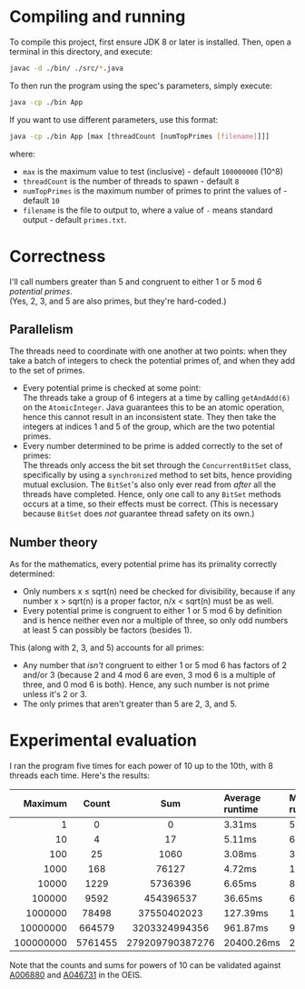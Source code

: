 # Compiling and running
To compile this project, first ensure JDK 8 or later is installed. Then, open a terminal in this directory, and execute:
```sh
javac -d ./bin/ ./src/*.java
```

To then run the program using the spec's parameters, simply execute:
```sh
java -cp ./bin App
```

If you want to use different parameters, use this format:
```sh
java -cp ./bin App [max [threadCount [numTopPrimes [filename]]]]
```
where:
- `max` is the maximum value to test (inclusive) - default `100000000` (10^8)
- `threadCount` is the number of threads to spawn - default `8`
- `numTopPrimes` is the maximum number of primes to print the values of - default `10`
- `filename` is the file to output to, where a value of `-` means standard output - default `primes.txt`.

# Correctness
I'll call numbers greater than 5 and congruent to either 1 or 5 mod 6 *potential primes*.  
(Yes, 2, 3, and 5 are also primes, but they're hard-coded.)

## Parallelism
The threads need to coordinate with one another at two points: when they take a batch of integers to check the potential primes of, and when they add to the set of primes.
- Every potential prime is checked at some point:  
  The threads take a group of 6 integers at a time by calling `getAndAdd(6)` on the `AtomicInteger`. Java guarantees this to be an atomic operation, hence this cannot result in an inconsistent state. They then take the integers at indices 1 and 5 of the group, which are the two potential primes.
- Every number determined to be prime is added correctly to the set of primes:  
  The threads only access the bit set through the `ConcurrentBitSet` class, specifically by using a `synchronized` method to set bits, hence providing mutual exclusion. The `BitSet`'s also only ever read from *after* all the threads have completed. Hence, only one call to any `BitSet` methods occurs at a time, so their effects must be correct. (This is necessary because `BitSet` does *not* guarantee thread safety on its own.)

## Number theory
As for the mathematics, every potential prime has its primality correctly determined:
- Only numbers x &leq; sqrt(n) need be checked for divisibility, because if any number x > sqrt(n) is a proper factor, n/x < sqrt(n) must be as well.
- Every potential prime is congruent to either 1 or 5 mod 6 by definition and is hence neither even nor a multiple of three, so only odd numbers at least 5 can possibly be factors (besides 1).

This (along with 2, 3, and 5) accounts for all primes:
- Any number that *isn't* congruent to either 1 or 5 mod 6 has factors of 2 and/or 3 (because 2 and 4 mod 6 are even, 3 mod 6 is a multiple of three, and 0 mod 6 is both). Hence, any such number is not prime unless it's 2 or 3.
- The only primes that aren't greater than 5 are 2, 3, and 5.

# Experimental evaluation
I ran the program five times for each power of 10 up to the 10th, with 8 threads each time. Here's the results:

| Maximum | Count | Sum | Average runtime | Maximum runtime |
| --: | :--: | :--: | :-- | :-- |
| 1 | 0 | 0 | 3.31ms | 5.55ms |
| 10 | 4 | 17 | 5.11ms | 6.47ms |
| 100 | 25 | 1060 | 3.08ms | 3.79ms |
| 1000 | 168 | 76127 | 4.72ms | 11.46ms |
| 10000 | 1229 | 5736396 | 6.65ms | 8.23ms |
| 100000 | 9592 | 454396537 | 36.65ms | 63.12ms |
| 1000000 | 78498 | 37550402023 | 127.39ms | 178.13ms |
| 10000000 | 664579 | 3203324994356 | 961.87ms | 986.65ms |
| 100000000 | 5761455 | 279209790387276 | 20400.26ms | 20773.03ms |

Note that the counts and sums for powers of 10 can be validated against [A006880](https://oeis.org/A006880) and [A046731](https://oeis.org/A046731) in the OEIS.

